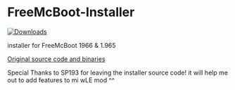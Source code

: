 # FreeMcBoot-Installer

[![Downloads](https://img.shields.io/github/downloads/israpps/FreeMcBoot-Installer/total.svg)](https://github.com/israpps/FreeMcBoot-Installer/releases)


 installer for FreeMcBoot 1966 & 1.965


[Original source code and binaries](https://sites.google.com/view/ysai187/home/projects/fmcbfhdb)

Special Thanks to SP193 for leaving the installer source code! it will help me out to add features to mi wLE mod ^^
